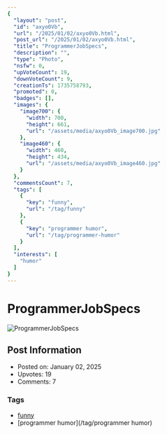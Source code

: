 ```yaml
---
{
  "layout": "post",
  "id": "axyo0Vb",
  "url": "/2025/01/02/axyo0Vb.html",
  "post_url": "/2025/01/02/axyo0Vb.html",
  "title": "ProgrammerJobSpecs",
  "description": "",
  "type": "Photo",
  "nsfw": 0,
  "upVoteCount": 19,
  "downVoteCount": 9,
  "creationTs": 1735758793,
  "promoted": 0,
  "badges": [],
  "images": {
    "image700": {
      "width": 700,
      "height": 661,
      "url": "/assets/media/axyo0Vb_image700.jpg"
    },
    "image460": {
      "width": 460,
      "height": 434,
      "url": "/assets/media/axyo0Vb_image460.jpg"
    }
  },
  "commentsCount": 7,
  "tags": [
    {
      "key": "funny",
      "url": "/tag/funny"
    },
    {
      "key": "programmer humor",
      "url": "/tag/programmer-humor"
    }
  ],
  "interests": [
    "humor"
  ]
}
---
```


# ProgrammerJobSpecs

![ProgrammerJobSpecs](/assets/media/axyo0Vb_image700.jpg)

## Post Information

- Posted on: January 02, 2025
- Upvotes: 19
- Comments: 7

### Tags

- [funny](/tag/funny)
- [programmer humor](/tag/programmer humor)
